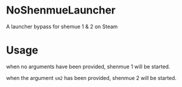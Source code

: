 # NoShenmueLauncher
A launcher bypass for shemue 1 & 2 on Steam

# Usage
when no arguments have been provided, shenmue 1 will be started.

when the argument `sm2` has been provided, shenmue 2 will be started.
